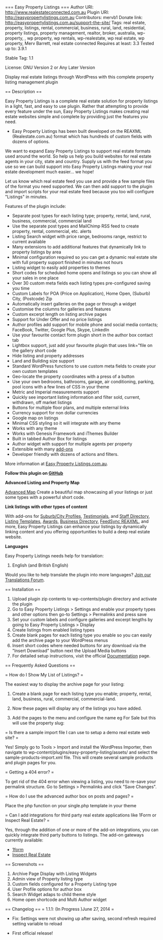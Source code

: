 === Easy Property Listings ===
Author URI: http://www.realestateconnected.com.au
Plugin URI: http://easypropertylistings.com.au
Contributors: mervb1
Donate link: http://easypropertylistings.com.au/support-the-site/
Tags: real estate, property, listings, rental, commercial, business, rural, land, residential, property listings, property management, realtor, broker, australia, wp-property, , wp property, wp rentals, wp-realestate, wp real estate, wp property, Merv Barrett, real estate connected
Requires at least: 3.3
Tested up to: 3.9.1

Stable Tag: 1.1

License: GNU Version 2 or Any Later Version

Display real estate listings through WordPress with this complete property listing management plugin

== Description ==

Easy Property Listings is a complete real estate solution for property listings in a light, fast, and easy to use plugin. Rather that attempting to provide every feature under the sun, Easy Property Listings makes creating real estate websites simple and complete by providing just the features you need.

* Easy Property Listings has been built developed on the REAXML (Realestate.com.au) format which has hundreds of custom fields with dozens of options. 

We want to expand Easy Property Listings to support real estate formats used around the world. So help us help you build websites for real estate agents in your city, state and country. Supply us with the feed format you use so we can build support into Easy Property Listings making your real estate development much easier... we hope!

Let us know which real estate feed you use and provide a few sample files of the format you need supported. We can then add support to the plugin and import scripts for your real estate feed because you too will configure "Listings" in minutes. 


Features of the plugin include:

* Separate post types for each listing type; property, rental, land, rural, business, commercial, commercial land
* Use the separate post types and MailChimp RSS feed to create property, rental, commercial, etc. alerts
* Listing Search widget with price range, bedrooms range, restrict to current available
* Many extensions to add additional features that dynamically link to property listings by area
* Minimal configuration required so you can get a dynamic real estate site with full property support finished in minutes not hours
* Listing widget to easily add properties to themes
* Short codes for scheduled home opens and listings so you can show all your sales in one place
* Over 30 custom meta fields each listing types pre-configured saving you time
* Custom Labels for POA (Price on Application), Home Open, (Suburb) City, (Postcode) Zip
* Automatically insert galleries on the page or through a widget
* Customise the columns for galleries and features
* Custom excerpt length on listing archive pages
* Support for Under Offer and no price listings
* Author profiles add support for mobile phone and social media contacts; FaceBook, Twitter, Google Plus, Skype, LinkedIn
* Use your favourite contact form plugin short in the author box contact tab
* Lightbox support, just add your favourite plugin that uses link="file on the gallery short code
* Hide listing and property addresses
* Land and Building size support
* Standard WordPress functions to use custom meta fields to create your own custom templates
* Geo-locate the property coordinates with a press of a button
* Use your own bedrooms, bathrooms, garage, air conditioning, parking, pool icons with a few lines of CSS in your theme
* Metric and Imperial measurements support
* Quickly see important listing information and filter sold, current, withdrawn, off market listings
* Buttons for multiple floor plans, and multiple external links
* Currency support for non dollar currencies
* Google map on listings
* Minimal CSS styling so it will integrate with any theme
* Works with any theme
* Works with Genesis Framework and iThemes Builder
* Built in tabbed Author Box for listings
* Author widget with support for multiple agents per property
* Extensible with many [add-ons](http://easypropertylistings.com.au/extensions/?utm_source=readme&utm_medium=description_tab&utm_content=extensions_link&utm_campaign=epl_extensions)
* Developer friendly with dozens of actions and filters. 

More information at [Easy Property Listings.com.au](http://easypropertylistings.com.au/extensions/?utm_source=readme&utm_medium=description_tab&utm_content=extensions_link&utm_campaign=epl_extensions).

**Follow this plugin on [GitHub](https://github.com/easypropertylistings/Easy-Property-Listings)**

**Advanced Listing and Property Map**

[Advanced Map](http://easypropertylistings.com.au/extensions/advanced-mapping/) Create a beautiful map showcasing all your listings or just some types with a powerful short code.

**Link listings with other types of content**

With add-ons for [Suburb/City Profiles](http://easypropertylistings.com.au/extensions/suburb-profiles/), [Testimonials](http://easypropertylistings.com.au/extensions/testimonial-manager/), and [Staff Directory](http://easypropertylistings.com.au/extensions/staff-directory/), [Listing Templates](http://easypropertylistings.com.au/extensions/listing-templates/), [Awards](http://easypropertylistings.com.au/extensions/awards/), [Business Directory](http://easypropertylistings.com.au/extensions/business-directory/), [FeedSync REAXML](http://easypropertylistings.com.au/extensions/feedsync/), and more, Easy Property Listings can enhance your listings by dynamically linking content and you offering opportunities to build a deep real estate website.

**Languages**

Easy Property Listings needs help for translation:

1. English (and British English)

Would you like to help translate the plugin into more languages? [Join our Translations Forum](http://easypropertylistings.com.au/support/forum/translations/).

== Installation ==

1. Upload plugin zip contents to wp-contents/plugin directory and activate the plugin
2. Go to Easy Property Listings > Settings and enable your property types and other options then go-to Settings > Permalinks and press save
3. Set your custom labels and configure galleries and excerpt lengths by going to Easy Property Listings > Display
4. Create listings from enabled listing types
5. Create blank pages for each listing type you enable so you can easily add the archive page to your WordPress menus
6. Insert short codes where needed buttons for any download via the "Insert Download" button next the Upload Media buttons
7. For detailed setup instructions, visit the official [Documentation](http://easypropertylistings.com.au/documentation/) page.

== Frequently Asked Questions ==

= How do I Show My List of Listings? =

The easiest way to display the archive page for your listing:

1. Create a blank page for each listing type you enable; property, rental, land, business, rural, commercial, commercial-land.

2. Now these pages will display any of the listings you have added.

3. Add the pages to the menu and configure the name eg For Sale but this will use the property slug:

= Is there a sample import file I can use to setup a demo real estate web site? =

Yes! Simply go to Tools > Import and install the WordPress Importer, then navigate to wp-content/plugins/easy-property-listing/assets/ and select the sample-products-import.xml file. This will create several sample products and plugin pages for you.

= Getting a 404 error? =

To get rid of the 404 error when viewing a listing, you need to re-save your permalink structure. Go to Settings > Permalinks and click "Save Changes".

= How do I use the advanced author box on posts and pages? =

Place the php function on your single.php template in your theme <?php do_action( 'epl_single_author' ); ?>

= Can I add integrations for third party real estate applications like 1Form or Inspect Real Estate? =

Yes, through the addition of one or more of the add-on integrations, you can quickly integrate third party buttons to listings. The add-on gateways currently available:

* [1form](http://easypropertylistings.com.au/extensions/1form/)
* [Inspect Real Estate](http://easypropertylistings.com.au/extensions/inspect-real-estate/)

== Screenshots ==

1. Archive Page Display with Listing Widgets
2. Admin view of Property listing type
3. Custom fields configured for a Property Listing type
4. User Profile options for author box
5. Search Widget adaps to child theme style 
6. Home open shortcode and Multi Author widget

== Changelog ==
= 1.1.1: (In Progress )June 27, 2014 =
* Fix: Settings were not showing up after saving, second refresh required setting variable to reload

* First official release! 
